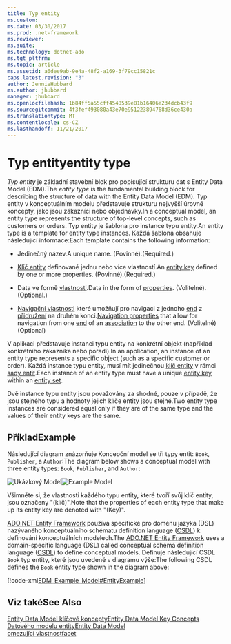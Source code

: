 ```yaml
---
title: Typ entity
ms.custom: 
ms.date: 03/30/2017
ms.prod: .net-framework
ms.reviewer: 
ms.suite: 
ms.technology: dotnet-ado
ms.tgt_pltfrm: 
ms.topic: article
ms.assetid: a6dee9ab-9e4a-48f2-a169-3f79cc15821c
caps.latest.revision: "3"
author: JennieHubbard
ms.author: jhubbard
manager: jhubbard
ms.openlocfilehash: 1b84ff5a55cff4548539e81b16406e234dcb43f9
ms.sourcegitcommit: 4f3fef493080a43e70e951223894768d36ce430a
ms.translationtype: MT
ms.contentlocale: cs-CZ
ms.lasthandoff: 11/21/2017
---
```

# <a name="entity-type"></a><span data-ttu-id="3f5a7-102">Typ entity</span><span class="sxs-lookup"><span data-stu-id="3f5a7-102">entity type</span></span>
<span data-ttu-id="3f5a7-103">*Typ entity* je základní stavební blok pro popisující strukturu dat s Entity Data Model (EDM).</span><span class="sxs-lookup"><span data-stu-id="3f5a7-103">The *entity type* is the fundamental building block for describing the structure of data with the Entity Data Model (EDM).</span></span> <span data-ttu-id="3f5a7-104">Typ entity v konceptuálním modelu představuje strukturu nejvyšší úrovně koncepty, jako jsou zákazníci nebo objednávky.</span><span class="sxs-lookup"><span data-stu-id="3f5a7-104">In a conceptual model, an entity type represents the structure of top-level concepts, such as customers or orders.</span></span> <span data-ttu-id="3f5a7-105">Typ entity je šablona pro instance typu entity.</span><span class="sxs-lookup"><span data-stu-id="3f5a7-105">An entity type is a template for entity type instances.</span></span> <span data-ttu-id="3f5a7-106">Každá šablona obsahuje následující informace:</span><span class="sxs-lookup"><span data-stu-id="3f5a7-106">Each template contains the following information:</span></span>  
  
-   <span data-ttu-id="3f5a7-107">Jedinečný název.</span><span class="sxs-lookup"><span data-stu-id="3f5a7-107">A unique name.</span></span> <span data-ttu-id="3f5a7-108">(Povinné).</span><span class="sxs-lookup"><span data-stu-id="3f5a7-108">(Required.)</span></span>  
  
-   <span data-ttu-id="3f5a7-109">[Klíč entity](../../../../docs/framework/data/adonet/entity-key.md) definované jednu nebo více vlastností.</span><span class="sxs-lookup"><span data-stu-id="3f5a7-109">An [entity key](../../../../docs/framework/data/adonet/entity-key.md) defined by one or more properties.</span></span> <span data-ttu-id="3f5a7-110">(Povinné).</span><span class="sxs-lookup"><span data-stu-id="3f5a7-110">(Required.)</span></span>  
  
-   <span data-ttu-id="3f5a7-111">Data ve formě [vlastnosti](../../../../docs/framework/data/adonet/property.md).</span><span class="sxs-lookup"><span data-stu-id="3f5a7-111">Data in the form of [properties](../../../../docs/framework/data/adonet/property.md).</span></span> <span data-ttu-id="3f5a7-112">(Volitelné).</span><span class="sxs-lookup"><span data-stu-id="3f5a7-112">(Optional.)</span></span>  
  
-   <span data-ttu-id="3f5a7-113">[Navigační vlastnosti](../../../../docs/framework/data/adonet/navigation-property.md) které umožňují pro navigaci z jednoho [end](../../../../docs/framework/data/adonet/association-end.md) z [přidružení](../../../../docs/framework/data/adonet/association-type.md) na druhém konci.</span><span class="sxs-lookup"><span data-stu-id="3f5a7-113">[Navigation properties](../../../../docs/framework/data/adonet/navigation-property.md) that allow for navigation from one [end](../../../../docs/framework/data/adonet/association-end.md) of an [association](../../../../docs/framework/data/adonet/association-type.md) to the other end.</span></span> <span data-ttu-id="3f5a7-114">(Volitelné)</span><span class="sxs-lookup"><span data-stu-id="3f5a7-114">(Optional)</span></span>  
  
 <span data-ttu-id="3f5a7-115">V aplikaci představuje instanci typu entity na konkrétní objekt (například konkrétního zákazníka nebo pořadí).</span><span class="sxs-lookup"><span data-stu-id="3f5a7-115">In an application, an instance of an entity type represents a specific object (such as a specific customer or order).</span></span> <span data-ttu-id="3f5a7-116">Každá instance typu entity, musí mít jedinečnou [klíč entity](../../../../docs/framework/data/adonet/entity-key.md) v rámci [sady entit](../../../../docs/framework/data/adonet/entity-set.md).</span><span class="sxs-lookup"><span data-stu-id="3f5a7-116">Each instance of an entity type must have a unique [entity key](../../../../docs/framework/data/adonet/entity-key.md) within an [entity set](../../../../docs/framework/data/adonet/entity-set.md).</span></span>  
  
 <span data-ttu-id="3f5a7-117">Dvě instance typu entity jsou považovány za shodné, pouze v případě, že jsou stejného typu a hodnoty jejich klíče entity jsou stejné.</span><span class="sxs-lookup"><span data-stu-id="3f5a7-117">Two entity type instances are considered equal only if they are of the same type and the values of their entity keys are the same.</span></span>  
  
## <a name="example"></a><span data-ttu-id="3f5a7-118">Příklad</span><span class="sxs-lookup"><span data-stu-id="3f5a7-118">Example</span></span>  
 <span data-ttu-id="3f5a7-119">Následující diagram znázorňuje Koncepční model se tři typy entit: `Book`, `Publisher`, a `Author`:</span><span class="sxs-lookup"><span data-stu-id="3f5a7-119">The diagram below shows a conceptual model with three entity types: `Book`, `Publisher`, and `Author`:</span></span>  
  
 <span data-ttu-id="3f5a7-120">![Ukázkový Model](../../../../docs/framework/data/adonet/media/examplemodel.gif "ExampleModel")</span><span class="sxs-lookup"><span data-stu-id="3f5a7-120">![Example Model](../../../../docs/framework/data/adonet/media/examplemodel.gif "ExampleModel")</span></span>  
  
 <span data-ttu-id="3f5a7-121">Všimněte si, že vlastnosti každého typu entity, které tvoří svůj klíč entity, jsou označeny "(klíč)".</span><span class="sxs-lookup"><span data-stu-id="3f5a7-121">Note that the properties of each entity type that make up its entity key are denoted with "(Key)".</span></span>  
  
 <span data-ttu-id="3f5a7-122">[ADO.NET Entity Framework](../../../../docs/framework/data/adonet/ef/index.md) používá specifické pro doménu jazyka (DSL) nazývaného konceptuálního schématu definition language ([CSDL](../../../../docs/framework/data/adonet/ef/language-reference/csdl-specification.md)) k definování konceptuálních modelech.</span><span class="sxs-lookup"><span data-stu-id="3f5a7-122">The [ADO.NET Entity Framework](../../../../docs/framework/data/adonet/ef/index.md) uses a domain-specific language (DSL) called conceptual schema definition language ([CSDL](../../../../docs/framework/data/adonet/ef/language-reference/csdl-specification.md)) to define conceptual models.</span></span> <span data-ttu-id="3f5a7-123">Definuje následující CSDL `Book` typ entity, které jsou uvedené v diagramu výše:</span><span class="sxs-lookup"><span data-stu-id="3f5a7-123">The following CSDL defines the `Book` entity type shown in the diagram above:</span></span>  
  
 [!code-xml[EDM_Example_Model#EntityExample](../../../../samples/snippets/xml/VS_Snippets_Data/edm_example_model/xml/books.edmx#entityexample)]  
  
## <a name="see-also"></a><span data-ttu-id="3f5a7-124">Viz také</span><span class="sxs-lookup"><span data-stu-id="3f5a7-124">See Also</span></span>  
 [<span data-ttu-id="3f5a7-125">Entity Data Model klíčové koncepty</span><span class="sxs-lookup"><span data-stu-id="3f5a7-125">Entity Data Model Key Concepts</span></span>](../../../../docs/framework/data/adonet/entity-data-model-key-concepts.md)  
 [<span data-ttu-id="3f5a7-126">Datového modelu entity</span><span class="sxs-lookup"><span data-stu-id="3f5a7-126">Entity Data Model</span></span>](../../../../docs/framework/data/adonet/entity-data-model.md)  
 [<span data-ttu-id="3f5a7-127">omezující vlastnost</span><span class="sxs-lookup"><span data-stu-id="3f5a7-127">facet</span></span>](../../../../docs/framework/data/adonet/facet.md)
